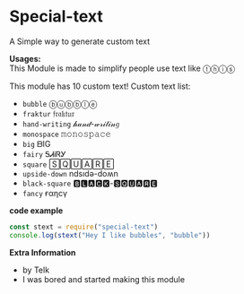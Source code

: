 # Special-text
A Simple way to generate custom text

__Usages:__  
This Module is made to
simplify people use text like ⓣⓗⓘⓢ

This module has 10 custom text!
Custom text list:
* `bubble` ⓑⓤⓑⓑⓛⓔ
* `fraktur` 𝔣𝔯𝔞𝔨𝔱𝔲𝔯
* `hand-writing` 𝒽𝒶𝓃𝒹-𝓌𝓇𝒾𝓉𝒾𝓃𝑔
* `monospace` 𝚖𝚘𝚗𝚘𝚜𝚙𝚊𝚌𝚎
* `big` ᗷIG
* `fairy` ᎦᏗᎥᏒᎩ
* `square` 🅂🅀🅄🄰🅁🄴
* `upside-down` ndsıdǝ-doʍn
* `black-square` 🅱🅻🅰🅲🅺-🆂🆀🆄🅰🆁🅴
* `fancy` ғαηcү


__code example__
```javascript
const stext = require("special-text")
console.log(stext("Hey I like bubbles", "bubble"))
```


__Extra Information__
* by Telk
* I was bored and started making this module
